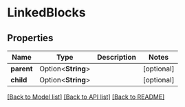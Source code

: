 # LinkedBlocks

## Properties

Name | Type | Description | Notes
------------ | ------------- | ------------- | -------------
**parent** | Option<**String**> |  | [optional]
**child** | Option<**String**> |  | [optional]

[[Back to Model list]](../README.md#documentation-for-models) [[Back to API list]](../README.md#documentation-for-api-endpoints) [[Back to README]](../README.md)


